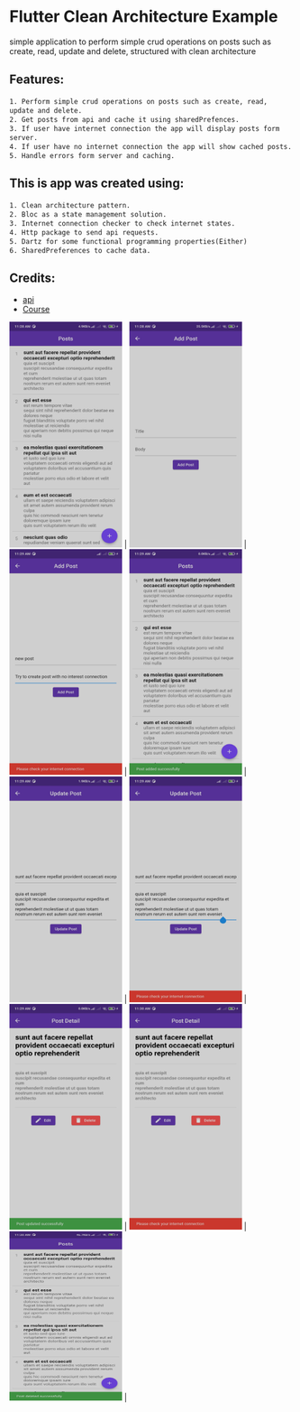 # Flutter Clean Architecture Example
simple application to perform simple crud operations on posts such as create, read, update and delete, 
structured with clean architecture

## Features:
```
1. Perform simple crud operations on posts such as create, read, update and delete.
2. Get posts from api and cache it using sharedPrefences.
3. If user have internet connection the app will display posts form server.
4. If user have no internet connection the app will show cached posts.
5. Handle errors form server and caching.
```

## This is app was created using:
```
1. Clean architecture pattern.
2. Bloc as a state management solution.
3. Internet connection checker to check internet states.
4. Http package to send api requests.
5. Dartz for some functional programming properties(Either)
6. SharedPreferences to cache data.
```

## Credits:
- [api](https://jsonplaceholder.typicode.com/)
- [Course](https://pokeapi.co/)

<img src="https://github.com/ahmed-moharam-94/clean_architecture_example/blob/master/media/screen_shot_1.jpg" width="200" height="400"> |
<img src="https://github.com/ahmed-moharam-94/clean_architecture_example/blob/master/media/screen_shot_2.jpg" width="200" height="400"> |
<img src="https://github.com/ahmed-moharam-94/clean_architecture_example/blob/master/media/screen_shot_3.jpg" width="200" height="400"> |
<img src="https://github.com/ahmed-moharam-94/clean_architecture_example/blob/master/media/screen_shot_4.jpg" width="200" height="400"> |
<img src="https://github.com/ahmed-moharam-94/clean_architecture_example/blob/master/media/screen_shot_5.jpg" width="200" height="400"> |
<img src="https://github.com/ahmed-moharam-94/clean_architecture_example/blob/master/media/screen_shot_6.jpg" width="200" height="400"> |
<img src="https://github.com/ahmed-moharam-94/clean_architecture_example/blob/master/media/screen_shot_7.jpg" width="200" height="400"> |
<img src="https://github.com/ahmed-moharam-94/clean_architecture_example/blob/master/media/screen_shot_8.jpg" width="200" height="400"> |
<img src="https://github.com/ahmed-moharam-94/clean_architecture_example/blob/master/media/screen_shot_9.jpg" width="200" height="300"> |

